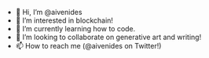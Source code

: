 - 👋 Hi, I’m @aivenides
- 👀 I’m interested in blockchain!
- 🌱 I’m currently learning how to code.
- 💞️ I’m looking to collaborate on generative art and writing!
- 📫 How to reach me (@aivenides on Twitter!)

<!---
aivenides/aivenides is a ✨ special ✨ repository because its `README.md` (this file) appears on your GitHub profile.
You can click the Preview link to take a look at your changes.
--->
